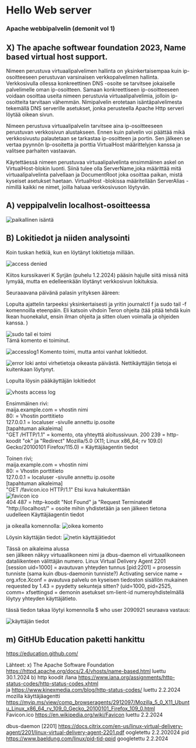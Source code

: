 # Hello Web server
### Apache webbipalvelin (demonit vol 1)

## X) The apache softwear foundation 2023, Name based virtual host support. 
  Nimeen perustuva virtuaalipalvelimen hallinta on yksinkertaisempaa kuin ip-osoitteeseen perustuvan varsinaisen verkkopalvelimen hallinta. Verkkosivulla ollessa konkreettinen DNS -osoite se tarvitsee jokaiselle palvelimelle oman ip-osoitteen. Samaan konkreettiseen ip-osoitteeseen voidaan osoittaa useita nimeen perustuvia virtuaalipalvelimia, jolloin ip-osoitteita tarvitaan vähemmän. Nimipalvelin erotetaan isäntäpalvelimesta tekemällä DNS serverille asetukset, jonka perusteella Apache Http serveri löytää oikean sivun.   
  
  Nimeen perustuva virtuaalipalvelin tarvitsee aina ip-osoitteeseen perustuvan verkkosivun alustakseen. Ennen kuin palvelin voi päättää mikä verkkosivustu palautetaan se tarkastaa ip-osoitteen ja portin. Sen jälkeen se vertaa pyynnön Ip-osoitetta ja porttia VirtualHost määrittelyjen kanssa ja valitsee parhaiten vastaavan.  
  
  Käytettäessä nimeen perustuvaa virtuaalipalvelinta ensimmäinen askel on VirtualHost-blokin luonti. Siinä tulee olla ServerName,joka määrittää mitä virtuaalipalvelinta palvellaan ja DocumentRoot joka osoittaa paikan, mistä kyseiset asetukset haetaan. VirtualHost -blokissa määritellään ServerAlias -nimillä kaikki ne nimet, joilla haluaa verkkosivuson löytyvän.  

## A) veppipalvelin localhost-osoitteessa  

![paikallinen isäntä](https://github.com/VaMaija/Linux2024/assets/142913118/84608f65-97cf-42a7-9f96-382c00394641)

## B) Lokitiedot ja niiden analysointi 

Koin tuskan hetkiä, kun en löytänyt lokitietoja millään. 

![access denied](https://github.com/VaMaija/Linux2024/assets/142913118/ca07020b-5e34-4269-a089-16a095799755)

Kiitos kurssikaveri K Syrjän (puhelu 1.2.2024) pääsin hajulle siitä missä niitä lymyää, mutta en edelleenkään löytänyt verkkosivun lokituksia. 

Seuraaavana päivänä palasin yrityksen ääreen: 

Lopulta ajattelin tarpeeksi yksinkertaisesti ja yritin journalctl f ja sudo tail -f komennoilla eteenpäin. Eli katsoin vihdoin Teron ohjeita (tää pitää tehdä kuin Ikean huonekalut, ensin ilman ohjeita ja sitten oluen voimalla ja ohjeiden kanssa. )

![sudo tail ei toimi](https://github.com/VaMaija/Linux2024/assets/142913118/c8b926d2-c459-4677-90af-6ddc3d2fd9a3)  
  Tämä komento ei toiminut. 

![accesslog1](https://github.com/VaMaija/Linux2024/assets/142913118/607f618b-84eb-4c80-b2f1-07ed31614635)
  Komento toimi, mutta antoi vanhat lokitiedot.  

![error loki](https://github.com/VaMaija/Linux2024/assets/142913118/2f7c2769-d68b-4149-a1e2-b7eb6557446f)
antoi virhetietoja oikeasta päivästä. Nettikäyttäjän tietoja ei kuitenkaan löytynyt. 

Lopulta löysin pääkäyttäjän lokitiedot 

![vhosts access log](https://github.com/VaMaija/Linux2024/assets/142913118/91506c2d-8c03-4a9a-b33f-4907f734610c)

  Ensimmäinen rivi:   
  maija.example.com = vhostin nimi  
  80: = Vhostin porttitieto  
  127.0.0.1 = localuser -sivulle annettu ip.osoite  
  [tapahtuman aikaleima]  
  "GET /HTTP/1.1" = komento, ota yhteyttä aloitussivuun. 
  200 239 = http-koodit "ok" ja "Redirect" 
  Mozilla/5.0 (X11; Linux x86_64; rv 109.0) Gecko/20100101 Firefox/115.0) = Käyttäjäagentin tiedot

  Toinen rivi;  
    maija.example.com = vhostin nimi  
    80: = Vhostin porttitieto  
    127.0.0.1 = localuser -sivulle annettu ip.osoite  
    [tapahtuman aikaleima]  
    "GET /favicon.ico HTTP/1.1" Etsi kuva hakukenttään  
    ![favicon ico](https://github.com/VaMaija/Linux2024/assets/142913118/2decc13d-598f-46ba-a5c4-a3169cb20327)  
    404 487 = http-koodit "Not Found" ja "Request Terminated#
    "http://localhost/" = osoite mihin yhdistetään ja sen jälkeen tietona uudelleen Käyttäjäagentin tiedot

ja oikealla komennolla: 
![oikea komento](https://github.com/VaMaija/Linux2024/assets/142913118/0bd7dbea-053f-46b4-93e7-f9cc9f6e0063)  

Löysin käyttäjän tiedot: 
![netin käyttäjätiedot](https://github.com/VaMaija/Linux2024/assets/142913118/46c5e607-72ed-4cd4-a7dc-a2fe1daa6297)

  Tässä on aikaleima alussa  
  sen jälkeen näkyy virtuaalikoneen nimi ja dbus-daemon eli virtuaalikoneen dataliikenteen välittäjän numero. Linux Virtual Delivery Agent 2201  
  [session uid=1000] = avautuvan yhteyden tunnus 
  [pid:2201] = prosessin tunniste (sama kuin dbus-daemonin tunniste?)
  Activating service name = org.xfce.Xconf = avautuva palvelu on kyseisen tiedoston sisällön mukainen
  requested by 1.43 = pyydetty sekunteja sitten?
  (uid=1000, pid=2525, 
  comm= xfsettingsd = demonin asetukset 
  sm-lient-id numeroyhdistelmällä löytyy yhteyden käyttäjätieto. 

  tässä tiedon takaa löytyi komennolla $ who user 2090921 seuraava vastaus: 

  ![käyttäjän tiedot](https://github.com/VaMaija/Linux2024/assets/142913118/8fc34563-148b-400e-8433-5364931dd61a)


  
  






    

  
  
  




## m) GitHUb Education paketti hankittu

https://education.github.com/ 





Lähteet: 
  x) The Apache Software Foundation https://httpd.apache.org/docs/2.4/vhosts/name-based.html luettu 30.1.2024 
  b) http koodit /Iana https://www.iana.org/assignments/http-status-codes/http-status-codes.xhtml  
  ja https://www.kinexmedia.com/blog/http-status-codes/ luettu 2.2.2024  
   mozilla käyttäjäagentti https://myip.ms/view/comp_browseragents/2912097/Mozilla_5_0_X11_Ubuntu_Linux_x86_64_rv_109_0_Gecko_20100101_Firefox_109_0.html  
   Favicon.ico https://en.wikipedia.org/wiki/Favicon luettu 2.2.2024

   dbus-daemon [2201] https://docs.citrix.com/en-us/linux-virtual-delivery-agent/2201/linux-virtual-delivery-agent-2201.pdf oogletettu 2.2.202024
   pid  https://www.baeldung.com/linux/pid-tid-ppid googletettu 2.2.2024  
   
   
 
  

